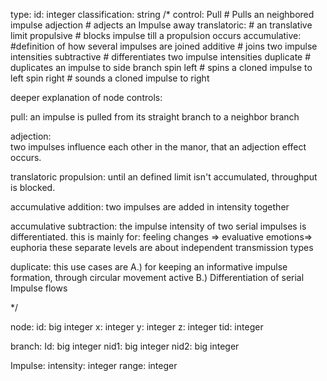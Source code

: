 type:
   id: integer
   classification: string
   /*
      control:
            Pull                          # Pulls an neighbored impulse
            adjection                # adjects an Impulse away
            translatoric:           # an translative limit
                propulsive          # blocks impulse till a propulsion occurs
            accumulative:        #definition of how several impulses are joined
                     additive          # joins two impulse intensities
                     subtractive    # differentiates two impulse intensities
             duplicate               # duplicates an impulse to side branch
                 spin left             # spins a cloned impulse to left
                 spin right          # sounds a cloned impulse to right
 
deeper explanation of node controls:
 
 pull: 
 an impulse is pulled from its straight branch to a neighbor branch
 
 adjection:     
 two impulses influence each other in the manor,
 that an adjection effect occurs.
 
 translatoric propulsion:
 until an defined limit isn't accumulated, 
 throughput is blocked.
 
 accumulative addition:
 two impulses are added in intensity together
 
 accumulative subtraction:
 the impulse intensity of two serial impulses is differentiated.
 this is mainly for:
 feeling changes => evaluative emotions=> euphoria
 these separate levels are about independent transmission types
 
 duplicate:
 this use cases are 
A.) for keeping an informative impulse formation,
 through circular movement active
 B.) Differentiation of serial Impulse flows
 
 */
 
 node:
     id:   big integer
     x:    integer
     y:    integer
     z:    integer
     tid: <type id> integer
 
 branch:
      Id:      big integer
      nid1:  <node ID> big integer
      nid2:  <node ID> big integer
      
 Impulse:
    intensity: integer
    range:      integer